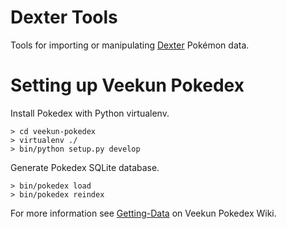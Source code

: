 # Dexter Tools

Tools for importing or manipulating [Dexter](https://github.com/AwestruckStudios/Gen6) Pokémon data.

# Setting up Veekun Pokedex
Install Pokedex with Python virtualenv.

```
> cd veekun-pokedex
> virtualenv ./
> bin/python setup.py develop
```

Generate Pokedex SQLite database.

```
> bin/pokedex load
> bin/pokedex reindex
```
For more information see [Getting-Data](https://github.com/veekun/pokedex/wiki/Getting-Data) on Veekun Pokedex Wiki.